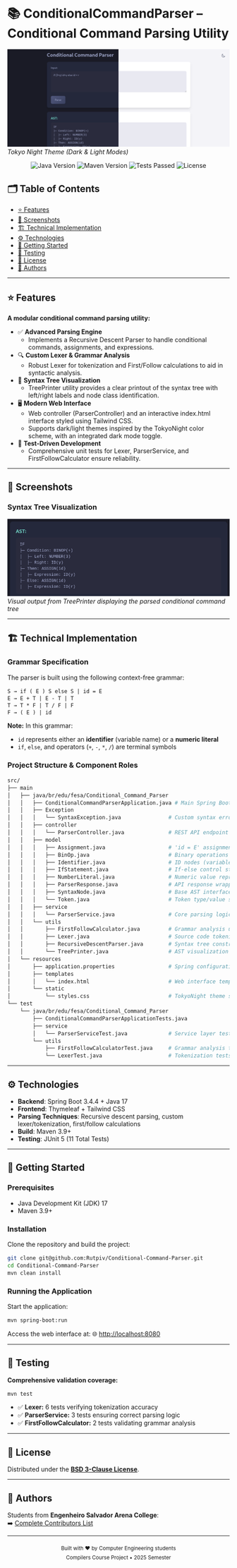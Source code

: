 # 📚 ConditionalCommandParser – Conditional Command Parsing Utility

![Tokyo Night Theme Preview](docs/images/theme-preview.png)  
_Tokyo Night Theme (Dark & Light Modes)_

<div align="center">
  <img alt="Java Version" src="https://img.shields.io/badge/Java-17-orange?logo=java&style=for-the-badge" />
  <img alt="Maven Version" src="https://img.shields.io/badge/Maven-3.9+-blue?logo=apache-maven&style=for-the-badge" />
  <img alt="Tests Passed" src="https://img.shields.io/badge/Tests-11%20✓-brightgreen?style=for-the-badge" />
  <img alt="License" src="https://img.shields.io/badge/License-BSD_3--Clause-blue?style=for-the-badge" />
</div>

## 🗂️ Table of Contents

- [⭐ Features](#-features)
- [📸 Screenshots](#-screenshots)
- [🏗️ Technical Implementation](#️-technical-implementation)
- [⚙️ Technologies](#️-technologies)
- [🚀 Getting Started](#-getting-started)
- [🧪 Testing](#-testing)
- [📜 License](#-license)
- [👥 Authors](#-authors)

---

## ⭐ Features

**A modular conditional command parsing utility:**

- ✅ **Advanced Parsing Engine**
  - Implements a Recursive Descent Parser to handle conditional commands, assignments, and expressions.
- 🔍 **Custom Lexer & Grammar Analysis**
  - Robust Lexer for tokenization and First/Follow calculations to aid in syntactic analysis.
- 🎨 **Syntax Tree Visualization**
  - TreePrinter utility provides a clear printout of the syntax tree with left/right labels and node class identification.
- 🖥️ **Modern Web Interface**
  - Web controller (ParserController) and an interactive index.html interface styled using Tailwind CSS.
  - Supports dark/light themes inspired by the TokyoNight color scheme, with an integrated dark mode toggle.
- 🧪 **Test-Driven Development**
  - Comprehensive unit tests for Lexer, ParserService, and FirstFollowCalculator ensure reliability.

---

## 📸 Screenshots

### Syntax Tree Visualization

![Syntax Tree Visualization](docs/images/syntax-tree.png)  
_Visual output from TreePrinter displaying the parsed conditional command tree_

---

## 🏗️ Technical Implementation

### Grammar Specification

The parser is built using the following context-free grammar:

```bnf
S → if ( E ) S else S | id = E
E → E + T | E - T | T
T → T * F | T / F | F
F → ( E ) | id
```

**Note:** In this grammar:

- `id` represents either an **identifier** (variable name) or a **numeric literal**
- `if`, `else`, and operators (`+`, `-`, `*`, `/`) are terminal symbols

### Project Structure & Component Roles

```bash
src/
├── main
│   ├── java/br/edu/fesa/Conditional_Command_Parser
│   │   ├── ConditionalCommandParserApplication.java # Main Spring Boot entry point
│   │   ├── Exception
│   │   │   └── SyntaxException.java               # Custom syntax error handling
│   │   ├── controller
│   │   │   └── ParserController.java              # REST API endpoint handler
│   │   ├── model
│   │   │   ├── Assignment.java                    # 'id = E' assignment nodes
│   │   │   ├── BinOp.java                         # Binary operations (+,-,*,/)
│   │   │   ├── Identifier.java                    # ID nodes (variables/numbers)
│   │   │   ├── IfStatement.java                   # If-else control structures
│   │   │   ├── NumberLiteral.java                 # Numeric value representation
│   │   │   ├── ParserResponse.java                # API response wrapper
│   │   │   ├── SyntaxNode.java                    # Base AST interface
│   │   │   └── Token.java                         # Token type/value storage
│   │   ├── service
│   │   │   └── ParserService.java                 # Core parsing logic orchestration
│   │   └── utils
│   │       ├── FirstFollowCalculator.java         # Grammar analysis utilities
│   │       ├── Lexer.java                         # Source code tokenization
│   │       ├── RecursiveDescentParser.java        # Syntax tree construction
│   │       └── TreePrinter.java                   # AST visualization generator
│   └── resources
│       ├── application.properties                 # Spring configuration
│       ├── templates
│       │   └── index.html                         # Web interface template
│       └── static
│           └── styles.css                         # TokyoNight theme styling
└── test
    └── java/br/edu/fesa/Conditional_Command_Parser
        ├── ConditionalCommandParserApplicationTests.java
        ├── service
        │   └── ParserServiceTest.java             # Service layer tests (3 tests)
        └── utils
            ├── FirstFollowCalculatorTest.java     # Grammar analysis tests (2 tests)
            └── LexerTest.java                     # Tokenization tests (6 tests)
```

---

## ⚙️ Technologies

- **Backend**: Spring Boot 3.4.4 + Java 17
- **Frontend**: Thymeleaf + Tailwind CSS
- **Parsing Techniques**: Recursive descent parsing, custom lexer/tokenization, first/follow calculations
- **Build**: Maven 3.9+
- **Testing**: JUnit 5 (11 Total Tests)

---

## 🚀 Getting Started

### Prerequisites

- Java Development Kit (JDK) 17
- Maven 3.9+

### Installation

Clone the repository and build the project:

```bash
git clone git@github.com:Rutpiv/Conditional-Command-Parser.git
cd Conditional-Command-Parser
mvn clean install
```

### Running the Application

Start the application:

```bash
mvn spring-boot:run
```

Access the web interface at: 🌐 [http://localhost:8080](http://localhost:8080)

---

## 🧪 Testing

**Comprehensive validation coverage:**

```bash
mvn test
```

- ✅ **Lexer:** 6 tests verifying tokenization accuracy
- ✅ **ParserService:** 3 tests ensuring correct parsing logic
- ✅ **FirstFollowCalculator:** 2 tests validating grammar analysis

---

## 📜 License

Distributed under the **[BSD 3-Clause License](./LICENSE)**.

---

## 👥 Authors

Students from **Engenheiro Salvador Arena College**:  
➡️ [Complete Contributors List](./AUTHORS)

---

<div align="center">
  <sub>Built with ♥ by Computer Engineering students</sub><br>
  <sub>Compilers Course Project • 2025 Semester</sub>
</div>
